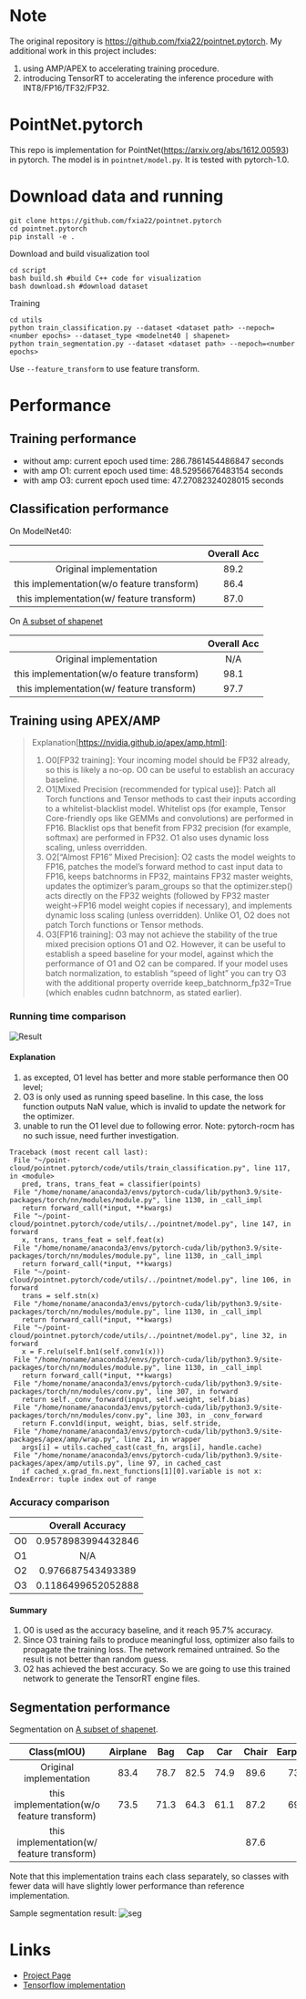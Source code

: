 # Note
The original repository is https://github.com/fxia22/pointnet.pytorch. 
My additional work in this project includes:
1. using AMP/APEX to accelerating training procedure.
1. introducing TensorRT to accelerating the inference procedure with INT8/FP16/TF32/FP32.

# PointNet.pytorch
This repo is implementation for PointNet(https://arxiv.org/abs/1612.00593) in pytorch. The model is in `pointnet/model.py`. It is tested with pytorch-1.0.

# Download data and running

```
git clone https://github.com/fxia22/pointnet.pytorch
cd pointnet.pytorch
pip install -e .
```

Download and build visualization tool
```
cd script
bash build.sh #build C++ code for visualization
bash download.sh #download dataset
```

Training 
```
cd utils
python train_classification.py --dataset <dataset path> --nepoch=<number epochs> --dataset_type <modelnet40 | shapenet>
python train_segmentation.py --dataset <dataset path> --nepoch=<number epochs> 
```

Use `--feature_transform` to use feature transform.

# Performance

## Training performance


* without amp: current epoch used time: 286.7861454486847 seconds
* with amp O1: current epoch used time: 48.52956676483154 seconds
* with amp O3: current epoch used time: 47.27082324028015 seconds

## Classification performance

On ModelNet40:

|  | Overall Acc | 
| :---: | :---: | 
| Original implementation | 89.2 | 
| this implementation(w/o feature transform) | 86.4 | 
| this implementation(w/ feature transform) | 87.0 | 

On [A subset of shapenet](http://web.stanford.edu/~ericyi/project_page/part_annotation/index.html)

|  | Overall Acc | 
| :---: | :---: | 
| Original implementation | N/A | 
| this implementation(w/o feature transform) | 98.1 | 
| this implementation(w/ feature transform) | 97.7 | 


## Training using APEX/AMP

> Explanation[https://nvidia.github.io/apex/amp.html]:
> 1. O0[FP32 training]: Your incoming model should be FP32 already, so this is likely a no-op. O0 can be useful to establish an accuracy baseline.
> 2. O1[Mixed Precision (recommended for typical use)]: Patch all Torch functions and Tensor methods to cast their inputs according to a whitelist-blacklist model. Whitelist ops (for example, Tensor Core-friendly ops like GEMMs and convolutions) are performed in FP16. Blacklist ops that benefit from FP32 precision (for example, softmax) are performed in FP32. O1 also uses dynamic loss scaling, unless overridden.
> 3. O2[“Almost FP16” Mixed Precision]: O2 casts the model weights to FP16, patches the model’s forward method to cast input data to FP16, keeps batchnorms in FP32, maintains FP32 master weights, updates the optimizer’s param_groups so that the optimizer.step() acts directly on the FP32 weights (followed by FP32 master weight->FP16 model weight copies if necessary), and implements dynamic loss scaling (unless overridden). Unlike O1, O2 does not patch Torch functions or Tensor methods.
> 4. O3[FP16 training]: O3 may not achieve the stability of the true mixed precision options O1 and O2. However, it can be useful to establish a speed baseline for your model, against which the performance of O1 and O2 can be compared. If your model uses batch normalization, to establish “speed of light” you can try O3 with the additional property override keep_batchnorm_fp32=True (which enables cudnn batchnorm, as stated earlier).

### Running time comparison
![Result](metrics/runtime.png)

#### Explanation
1. as excepted, O1 level has better and more stable performance then O0 level;
1. O3 is only used as running speed baseline. In this case, the loss function outputs NaN value, which is invalid to update the network for the optimizer. 
1. unable to run the O1 level due to following error. Note: pytorch-rocm has no such issue, need further investigation.
 ```log
 Traceback (most recent call last):
  File "~/point-cloud/pointnet.pytorch/code/utils/train_classification.py", line 117, in <module>
    pred, trans, trans_feat = classifier(points)
  File "/home/noname/anaconda3/envs/pytorch-cuda/lib/python3.9/site-packages/torch/nn/modules/module.py", line 1130, in _call_impl
    return forward_call(*input, **kwargs)
  File "~/point-cloud/pointnet.pytorch/code/utils/../pointnet/model.py", line 147, in forward
    x, trans, trans_feat = self.feat(x)
  File "/home/noname/anaconda3/envs/pytorch-cuda/lib/python3.9/site-packages/torch/nn/modules/module.py", line 1130, in _call_impl
    return forward_call(*input, **kwargs)
  File "~/point-cloud/pointnet.pytorch/code/utils/../pointnet/model.py", line 106, in forward
    trans = self.stn(x)
  File "/home/noname/anaconda3/envs/pytorch-cuda/lib/python3.9/site-packages/torch/nn/modules/module.py", line 1130, in _call_impl
    return forward_call(*input, **kwargs)
  File "~/point-cloud/pointnet.pytorch/code/utils/../pointnet/model.py", line 32, in forward
    x = F.relu(self.bn1(self.conv1(x)))
  File "/home/noname/anaconda3/envs/pytorch-cuda/lib/python3.9/site-packages/torch/nn/modules/module.py", line 1130, in _call_impl
    return forward_call(*input, **kwargs)
  File "/home/noname/anaconda3/envs/pytorch-cuda/lib/python3.9/site-packages/torch/nn/modules/conv.py", line 307, in forward
    return self._conv_forward(input, self.weight, self.bias)
  File "/home/noname/anaconda3/envs/pytorch-cuda/lib/python3.9/site-packages/torch/nn/modules/conv.py", line 303, in _conv_forward
    return F.conv1d(input, weight, bias, self.stride,
  File "/home/noname/anaconda3/envs/pytorch-cuda/lib/python3.9/site-packages/apex/amp/wrap.py", line 21, in wrapper
    args[i] = utils.cached_cast(cast_fn, args[i], handle.cache)
  File "/home/noname/anaconda3/envs/pytorch-cuda/lib/python3.9/site-packages/apex/amp/utils.py", line 97, in cached_cast
    if cached_x.grad_fn.next_functions[1][0].variable is not x:
IndexError: tuple index out of range
```

### Accuracy comparison
|  | Overall Accuracy | 
| :---: | :---: | 
| O0 | 0.9578983994432846 | 
| O1 | N/A | 
| O2 | 0.976687543493389 | 
| O3 | 0.1186499652052888 | 

#### Summary

1. O0 is used as the accuracy baseline, and it reach 95.7% accuracy.
1. Since O3 training fails to produce meaningful loss, optimizer also fails to propagate the training loss. The network remained untrained. So the result is not better than random guess.
1. O2 has achieved the best accuracy. So we are going to use this trained network to generate the TensorRT engine files.
  
## Segmentation performance

Segmentation on  [A subset of shapenet](http://web.stanford.edu/~ericyi/project_page/part_annotation/index.html).

| Class(mIOU) | Airplane | Bag| Cap|Car|Chair|Earphone|Guitar|Knife|Lamp|Laptop|Motorbike|Mug|Pistol|Rocket|Skateboard|Table
| :---: | :---: | :---: | :---: | :---: | :---: | :---: | :---: | :---: | :---: | :---: | :---: | :---: | :---: | :---: | :---: | :---: | 
| Original implementation |  83.4 | 78.7 | 82.5| 74.9 |89.6| 73.0| 91.5| 85.9| 80.8| 95.3| 65.2| 93.0| 81.2| 57.9| 72.8| 80.6| 
| this implementation(w/o feature transform) | 73.5 | 71.3 | 64.3 | 61.1 | 87.2 | 69.5 | 86.1|81.6| 77.4|92.7|41.3|86.5|78.2|41.2|61.0|81.1|
| this implementation(w/ feature transform) |  |  |  |  | 87.6 |  | | | | | | | | | |81.0|

Note that this implementation trains each class separately, so classes with fewer data will have slightly lower performance than reference implementation.

Sample segmentation result:
![seg](https://raw.githubusercontent.com/fxia22/pointnet.pytorch/master/misc/show3d.png?token=AE638Oy51TL2HDCaeCF273X_-Bsy6-E2ks5Y_BUzwA%3D%3D)

# Links

- [Project Page](http://stanford.edu/~rqi/pointnet/)
- [Tensorflow implementation](https://github.com/charlesq34/pointnet)
